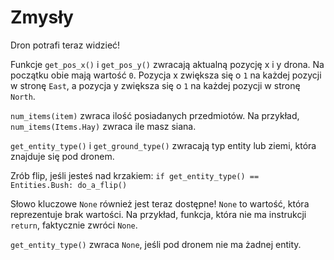 # Zmysły
Dron potrafi teraz widzieć!

Funkcje `get_pos_x()` i `get_pos_y()` zwracają aktualną pozycję x i y drona. Na początku obie mają wartość `0`. Pozycja x zwiększa się o `1` na każdej pozycji w stronę `East`, a pozycja y zwiększa się o `1` na każdej pozycji w stronę `North`.

`num_items(item)` zwraca ilość posiadanych przedmiotów.
Na przykład, `num_items(Items.Hay)` zwraca ile masz siana.

`get_entity_type()` i `get_ground_type()` zwracają typ entity lub ziemi, która znajduje się pod dronem.

Zrób flip, jeśli jesteś nad krzakiem:
`if get_entity_type() == Entities.Bush:
	do_a_flip()`

Słowo kluczowe `None` również jest teraz dostępne! `None` to wartość, która reprezentuje brak wartości.
Na przykład, funkcja, która nie ma instrukcji `return`, faktycznie zwróci `None`.

`get_entity_type()` zwraca `None`, jeśli pod dronem nie ma żadnej entity.